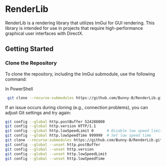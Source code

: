 # RenderLib

RenderLib is a rendering library that utilizes ImGui for GUI rendering. This library is intended for use in projects that require high-performance graphical user interfaces with DirectX.

## Getting Started

### Clone the Repository

To clone the repository, including the ImGui submodule, use the following command:

In PowerShell
```bash
 git clone --recurse-submodules https://github.com/Bunny-B/RenderLib.git --depth 1
```
If an issue occurs during cloning (e.g., connection problems), you can adjust Git settings and try again:
```bash
git config --global http.postBuffer 524288000
git config --global http.version HTTP/1.1
git config --global http.lowSpeedLimit 0      # Disable low speed limit
git config --global http.lowSpeedTime 999999  # Set low speed time 
git clone --recurse-submodules https://github.com/Bunny-B/RenderLib.git --depth 1
git config --global --unset http.postBuffer
git config --global --unset http.version
git config --global --unset http.lowSpeedLimit
git config --global --unset http.lowSpeedTime
```
